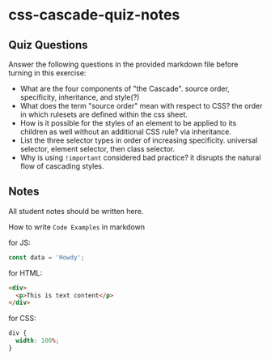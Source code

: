 # css-cascade-quiz-notes

## Quiz Questions

Answer the following questions in the provided markdown file before turning in this exercise:

- What are the four components of "the Cascade".
  source order, specificity, inheritance, and style(?)
- What does the term "source order" mean with respect to CSS?
  the order in which rulesets are defined within the css sheet.
- How is it possible for the styles of an element to be applied to its children as well without an additional CSS rule?
  via inheritance.
- List the three selector types in order of increasing specificity.
  universal selector, element selector, then class selector.
- Why is using `!important` considered bad practice?
  it disrupts the natural flow of cascading styles.

## Notes

All student notes should be written here.

How to write `Code Examples` in markdown

for JS:

```javascript
const data = 'Howdy';
```

for HTML:

```html
<div>
  <p>This is text content</p>
</div>
```

for CSS:

```css
div {
  width: 100%;
}
```
